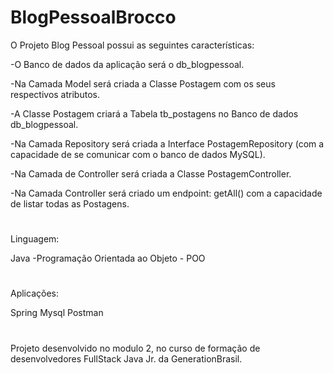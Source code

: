 # BlogPessoalBrocco

O Projeto Blog Pessoal possui as seguintes características:

-O Banco de dados da aplicação será o db_blogpessoal.

-Na Camada Model será criada a Classe Postagem com os seus respectivos atributos.

-A Classe Postagem criará a Tabela tb_postagens no Banco de dados db_blogpessoal.

-Na Camada Repository será criada a Interface PostagemRepository (com a capacidade de se comunicar com o banco de dados MySQL).

-Na Camada de Controller será criada a Classe PostagemController. 

-Na Camada Controller será criado um endpoint:
    getAll() com a capacidade de listar todas as Postagens.
    
#    
       
Linguagem:

 Java
 -Programação Orientada ao Objeto - POO

#

Aplicações:

Spring
Mysql
Postman

#

Projeto desenvolvido no modulo 2, no curso de formação de desenvolvedores FullStack Java Jr. da GenerationBrasil.

